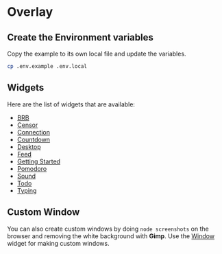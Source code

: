 # Overlay

## Create the Environment variables
Copy the example to its own local file and update the variables.
```sh
cp .env.example .env.local
```

## Widgets
Here are the list of widgets that are available:
- [BRB](https://overlay.boseriko.com/widget/brb)
- [Censor](https://overlay.boseriko.com/widget/censor)
- [Connection](https://overlay.boseriko.com/widget/connection)
- [Countdown](https://overlay.boseriko.com/widget/countdown)
- [Desktop](https://overlay.boseriko.com/widget/desktop)
- [Feed](https://overlay.boseriko.com/widget/feed)
- [Getting Started](https://overlay.boseriko.com/widget/getting-started)
- [Pomodoro](https://overlay.boseriko.com/widget/pomodoro)
- [Sound](https://overlay.boseriko.com/widget/sound)
- [Todo](https://overlay.boseriko.com/widget/todo)
- [Typing](https://overlay.boseriko.com/widget/typing)

## Custom Window
You can also create custom windows by doing `node screenshots` on the browser and removing the white background with **Gimp**. Use the [Window](https://overlay.boseriko.com/widget/window) widget for making custom windows.
